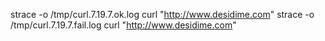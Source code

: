 strace -o /tmp/curl.7.19.7.ok.log curl "http://www.desidime.com"
strace -o /tmp/curl.7.19.7.fail.log curl "http://www.desidime.com"